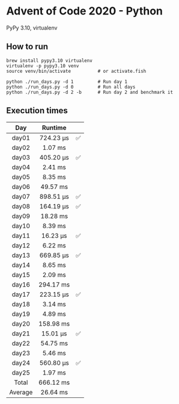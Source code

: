 # Advent of Code 2020 - Python

PyPy 3.10, virtualenv

## How to run
```
brew install pypy3.10 virtualenv
virtualenv -p pypy3.10 venv
source venv/bin/activate          # or activate.fish

python ./run_days.py -d 1         # Run day 1
python ./run_days.py -d 0         # Run all days
python ./run_days.py -d 2 -b      # Run day 2 and benchmark it
```

## Execution times

| Day     | Runtime      |     |
| :-----: | :----------: | :-: |
| day01   |   724.23 µs  |  ✅ |
| day02   |     1.07 ms  |     |
| day03   |   405.20 µs  |  ✅ |
| day04   |     2.41 ms  |     |
| day05   |     8.35 ms  |     |
| day06   |    49.57 ms  |     |
| day07   |   898.51 µs  |  ✅ |
| day08   |   164.19 µs  |  ✅ |
| day09   |    18.28 ms  |     |
| day10   |     8.39 ms  |     |
| day11   |    16.23 µs  |  ✅ |
| day12   |     6.22 ms  |     |
| day13   |   669.85 µs  |  ✅ |
| day14   |     8.65 ms  |     |
| day15   |     2.09 ms  |     |
| day16   |   294.17 ms  |     |
| day17   |   223.15 µs  |  ✅ |
| day18   |     3.14 ms  |     |
| day19   |     4.89 ms  |     | 
| day20   |   158.98 ms  |     |
| day21   |    15.01 µs  |  ✅ |
| day22   |    54.75 ms  |     |
| day23   |     5.46 ms  |     |
| day24   |   560.80 µs  |  ✅ |
| day25   |     1.97 ms  |     |
| Total   |   666.12 ms  |     |
| Average |    26.64 ms  |     |